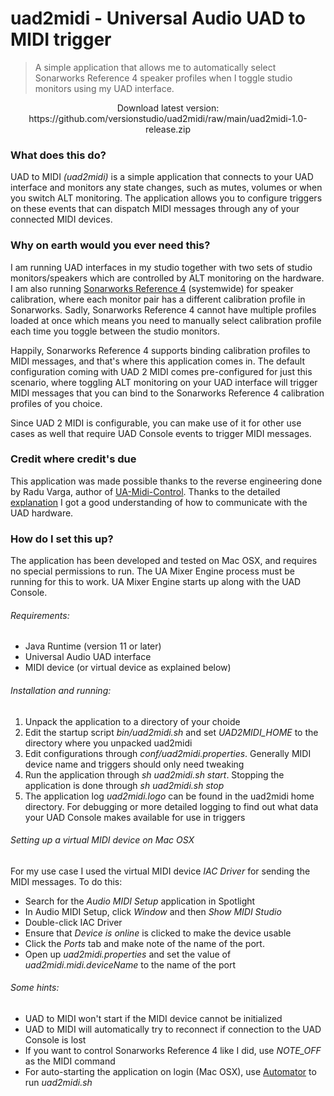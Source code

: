 # uad2midi - Universal Audio UAD to MIDI trigger

> A simple application that allows me to automatically select Sonarworks Reference 4 speaker profiles when I toggle studio monitors using my UAD interface.

<p align="center">
Download latest version: 
https://github.com/versionstudio/uad2midi/raw/main/uad2midi-1.0-release.zip
</p>

### What does this do?

UAD to MIDI *(uad2midi)* is a simple application that connects to your UAD interface and monitors any state changes, such as mutes, volumes or when you switch ALT monitoring. The application allows you to configure triggers on these events that can dispatch MIDI messages through any of your connected MIDI devices.

### Why on earth would you ever need this?

I am running UAD interfaces in my studio together with two sets of studio monitors/speakers which are controlled by ALT monitoring on the hardware. I am also running [Sonarworks Reference 4](https://www.sonarworks.com/reference) (systemwide) for speaker calibration, where each monitor pair has a different calibration profile in Sonarworks. Sadly, Sonarworks Reference 4 cannot have multiple profiles loaded at once which means you need to manually select calibration profile each time you toggle between the studio monitors.

Happily, Sonarworks Reference 4 supports binding calibration profiles to MIDI messages, and that's where this application comes in. The default configuration coming with UAD 2 MIDI comes pre-configured for just this scenario, where toggling ALT monitoring on your UAD interface will trigger MIDI messages that you can bind to the Sonarworks Reference 4 calibration profiles of you choice. 

Since UAD 2 MIDI is configurable, you can make use of it for other use cases as well that require UAD Console events to trigger MIDI messages.

### Credit where credit's due

This application was made possible thanks to the reverse engineering done by Radu Varga, author of [UA-Midi-Control](https://github.com/raduvarga/UA-Midi-Control). Thanks to the detailed [explanation](https://github.com/raduvarga/UA-Midi-Control#ok-so-how-did-you-do-it) I got a good understanding of how to communicate with the UAD hardware.

### How do I set this up?

The application has been developed and tested on Mac OSX, and requires no special permissions to run. The UA Mixer Engine process must be running for this to work.  UA Mixer Engine starts up along with the UAD Console.

###### Requirements:
- Java Runtime (version 11 or later)
- Universal Audio UAD interface 
- MIDI device (or virtual device as explained below)

###### Installation and running:
1. Unpack the application to a directory of your choide
2. Edit the startup script *bin/uad2midi.sh* and set *UAD2MIDI_HOME* to the directory where you unpacked uad2midi
3. Edit configurations through *conf/uad2midi.properties*. Generally MIDI device name and triggers should only need tweaking
4. Run the application through *sh uad2midi.sh start*. Stopping the application is done through *sh uad2midi.sh stop*
5. The application log *uad2midi.logo* can be found in the uad2midi home directory. For debugging or more detailed logging to find out what data your UAD Console makes available for use in triggers

###### Setting up a virtual MIDI device on Mac OSX
For my use case I used the virtual MIDI device *IAC Driver* for sending the MIDI messages. To do this:
- Search for the *Audio MIDI Setup* application in Spotlight
- In Audio MIDI Setup, click *Window* and then *Show MIDI Studio*
- Double-click IAC Driver
- Ensure that *Device is online* is clicked to make the device usable
- Click the *Ports* tab and make note of the name of the port.
- Open up *uad2midi.properties* and set the value of *uad2midi.midi.deviceName* to the name of the port

###### Some hints:
- UAD to MIDI won't start if the MIDI device cannot be initialized
- UAD to MIDI will automatically try to reconnect if connection to the UAD Console is lost
- If you want to control Sonarworks Reference 4 like I did, use *NOTE_OFF* as the MIDI command
- For auto-starting the application on login (Mac OSX), use [Automator](https://support.apple.com/guide/automator/welcome/mac) to run *uad2midi.sh*
